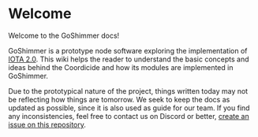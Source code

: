 # Welcome
Welcome to the GoShimmer docs!

GoShimmer is a prototype node software exploring the implementation of [IOTA 2.0](https://github.com/iotaledger/IOTA-2.0-Research-Specifications). This wiki helps the reader to understand the basic concepts and ideas behind the Coordicide and how its modules are implemented in GoShimmer.

Due to the prototypical nature of the project, things written today may not be reflecting how things are tomorrow. We seek to keep the docs as updated as possible, since it is also used as guide for our team. If you find any inconsistencies, feel free to contact us on Discord or better, [create an issue on this repository](https://github.com/iotaledger/goshimmer/issues/new/choose).